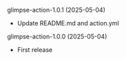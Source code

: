 glimpse-action-1.0.1 (2025-05-04)

- Update README.md and action.yml

glimpse-action-1.0.0 (2025-05-04)

- First release
